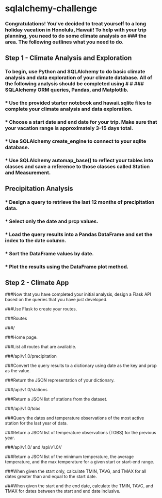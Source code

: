 # sqlalchemy-challenge

### Congratulations! You've decided to treat yourself to a long holiday vacation in Honolulu, Hawaii! To help with your trip planning, you need to do some climate analysis on ### the area. The following outlines what you need to do.

## Step 1 - Climate Analysis and Exploration
###  To begin, use Python and SQLAlchemy to do basic climate analysis and data exploration of your climate database. All of the following analysis should be completed using #  # ###  SQLAlchemy ORM queries, Pandas, and Matplotlib.


### * Use the provided starter notebook and hawaii.sqlite files to complete your climate analysis and data exploration.


### * Choose a start date and end date for your trip. Make sure that your vacation range is approximately 3-15 days total.


### * Use SQLAlchemy create_engine to connect to your sqlite database.


### * Use SQLAlchemy automap_base() to reflect your tables into classes and save a reference to those classes called Station and Measurement.



## Precipitation Analysis


### * Design a query to retrieve the last 12 months of precipitation data.


### * Select only the date and prcp values.


### * Load the query results into a Pandas DataFrame and set the index to the date column.


### * Sort the DataFrame values by date.


### * Plot the results using the DataFrame plot method.

## Step 2 - Climate App
###Now that you have completed your initial analysis, design a Flask API based on the queries that you have just developed.

###Use Flask to create your routes.


###Routes


###/


###Home page.


###List all routes that are available.




###/api/v1.0/precipitation


###Convert the query results to a dictionary using date as the key and prcp as the value.


###Return the JSON representation of your dictionary.




###/api/v1.0/stations

###Return a JSON list of stations from the dataset.



###/api/v1.0/tobs


###Query the dates and temperature observations of the most active station for the last year of data.


###Return a JSON list of temperature observations (TOBS) for the previous year.




###/api/v1.0/<start> and /api/v1.0/<start>/<end>


###Return a JSON list of the minimum temperature, the average temperature, and the max temperature for a given start or start-end range.


###When given the start only, calculate TMIN, TAVG, and TMAX for all dates greater than and equal to the start date.


###When given the start and the end date, calculate the TMIN, TAVG, and TMAX for dates between the start and end date inclusive.

